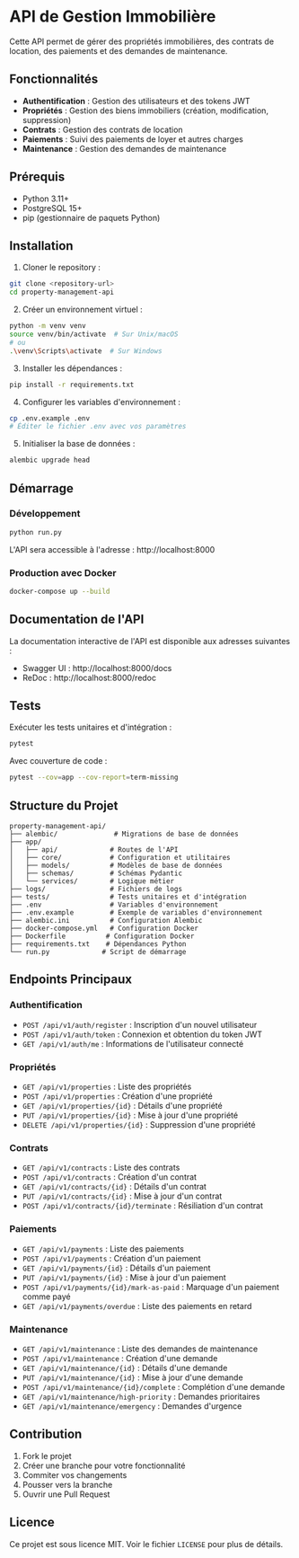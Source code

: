 # API de Gestion Immobilière

Cette API permet de gérer des propriétés immobilières, des contrats de location, des paiements et des demandes de maintenance.

## Fonctionnalités

- **Authentification** : Gestion des utilisateurs et des tokens JWT
- **Propriétés** : Gestion des biens immobiliers (création, modification, suppression)
- **Contrats** : Gestion des contrats de location
- **Paiements** : Suivi des paiements de loyer et autres charges
- **Maintenance** : Gestion des demandes de maintenance

## Prérequis

- Python 3.11+
- PostgreSQL 15+
- pip (gestionnaire de paquets Python)

## Installation

1. Cloner le repository :
```bash
git clone <repository-url>
cd property-management-api
```

2. Créer un environnement virtuel :
```bash
python -m venv venv
source venv/bin/activate  # Sur Unix/macOS
# ou
.\venv\Scripts\activate  # Sur Windows
```

3. Installer les dépendances :
```bash
pip install -r requirements.txt
```

4. Configurer les variables d'environnement :
```bash
cp .env.example .env
# Éditer le fichier .env avec vos paramètres
```

5. Initialiser la base de données :
```bash
alembic upgrade head
```

## Démarrage

### Développement

```bash
python run.py
```

L'API sera accessible à l'adresse : http://localhost:8000

### Production avec Docker

```bash
docker-compose up --build
```

## Documentation de l'API

La documentation interactive de l'API est disponible aux adresses suivantes :
- Swagger UI : http://localhost:8000/docs
- ReDoc : http://localhost:8000/redoc

## Tests

Exécuter les tests unitaires et d'intégration :
```bash
pytest
```

Avec couverture de code :
```bash
pytest --cov=app --cov-report=term-missing
```

## Structure du Projet

```
property-management-api/
├── alembic/              # Migrations de base de données
├── app/
│   ├── api/             # Routes de l'API
│   ├── core/            # Configuration et utilitaires
│   ├── models/          # Modèles de base de données
│   ├── schemas/         # Schémas Pydantic
│   └── services/        # Logique métier
├── logs/                # Fichiers de logs
├── tests/               # Tests unitaires et d'intégration
├── .env                 # Variables d'environnement
├── .env.example         # Exemple de variables d'environnement
├── alembic.ini          # Configuration Alembic
├── docker-compose.yml   # Configuration Docker
├── Dockerfile          # Configuration Docker
├── requirements.txt    # Dépendances Python
└── run.py             # Script de démarrage
```

## Endpoints Principaux

### Authentification
- `POST /api/v1/auth/register` : Inscription d'un nouvel utilisateur
- `POST /api/v1/auth/token` : Connexion et obtention du token JWT
- `GET /api/v1/auth/me` : Informations de l'utilisateur connecté

### Propriétés
- `GET /api/v1/properties` : Liste des propriétés
- `POST /api/v1/properties` : Création d'une propriété
- `GET /api/v1/properties/{id}` : Détails d'une propriété
- `PUT /api/v1/properties/{id}` : Mise à jour d'une propriété
- `DELETE /api/v1/properties/{id}` : Suppression d'une propriété

### Contrats
- `GET /api/v1/contracts` : Liste des contrats
- `POST /api/v1/contracts` : Création d'un contrat
- `GET /api/v1/contracts/{id}` : Détails d'un contrat
- `PUT /api/v1/contracts/{id}` : Mise à jour d'un contrat
- `POST /api/v1/contracts/{id}/terminate` : Résiliation d'un contrat

### Paiements
- `GET /api/v1/payments` : Liste des paiements
- `POST /api/v1/payments` : Création d'un paiement
- `GET /api/v1/payments/{id}` : Détails d'un paiement
- `PUT /api/v1/payments/{id}` : Mise à jour d'un paiement
- `POST /api/v1/payments/{id}/mark-as-paid` : Marquage d'un paiement comme payé
- `GET /api/v1/payments/overdue` : Liste des paiements en retard

### Maintenance
- `GET /api/v1/maintenance` : Liste des demandes de maintenance
- `POST /api/v1/maintenance` : Création d'une demande
- `GET /api/v1/maintenance/{id}` : Détails d'une demande
- `PUT /api/v1/maintenance/{id}` : Mise à jour d'une demande
- `POST /api/v1/maintenance/{id}/complete` : Complétion d'une demande
- `GET /api/v1/maintenance/high-priority` : Demandes prioritaires
- `GET /api/v1/maintenance/emergency` : Demandes d'urgence

## Contribution

1. Fork le projet
2. Créer une branche pour votre fonctionnalité
3. Commiter vos changements
4. Pousser vers la branche
5. Ouvrir une Pull Request

## Licence

Ce projet est sous licence MIT. Voir le fichier `LICENSE` pour plus de détails. 